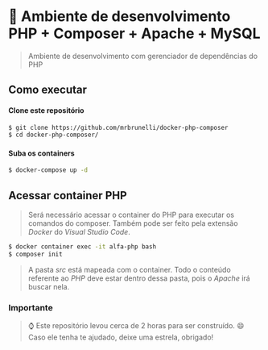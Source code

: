 # :elephant: Ambiente de desenvolvimento PHP + Composer + Apache + MySQL
> Ambiente de desenvolvimento com gerenciador de dependências do PHP

## Como executar
#### Clone este repositório
```bash
$ git clone https://github.com/mrbrunelli/docker-php-composer
$ cd docker-php-composer/
```
#### Suba os containers
```bash
$ docker-compose up -d
```

## Acessar container PHP
> Será necessário acessar o container do PHP para executar os comandos do composer. Também pode ser feito pela extensão *Docker* do *Visual Studio Code*.
```bash
$ docker container exec -it alfa-php bash
$ composer init
```
> A pasta *src* está mapeada com o container. Todo o conteúdo referente ao *PHP* deve estar dentro dessa pasta, pois o *Apache* irá buscar nela.
### Importante
> :watch: Este repositório levou cerca de 2 horas para ser construído.
> :smile: Caso ele tenha te ajudado, deixe uma estrela, obrigado!


